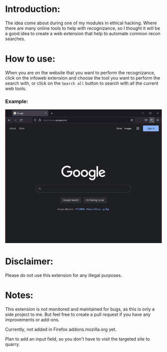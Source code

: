 # Introduction:
The idea come about during one of my modules in ethical hacking. Where there are many online tools to help with recognizance, so I thought it will be a good idea to create a web extension that help to automate common recon searches.

# How to use:
When you are on the website that you want to perform the recognizance, click on the infoweb extension and choose the tool you want to perform the search with, or click on the `Search all` button to search with all the current web tools.

### Example:
![Sample.gif](/imgGit/sample.gif)

# Disclaimer:
Please do not use this extension for any illegal purposes.

# Notes:
This extension is not monitored and maintained for bugs, as this is only a side project to me. But feel free to create a pull request if you have any improvements or add-ons.

Currently, not added in Firefox addons.mozilla.org yet.

Plan to add an input field, so you don't have to visit the targeted site to quarry.
